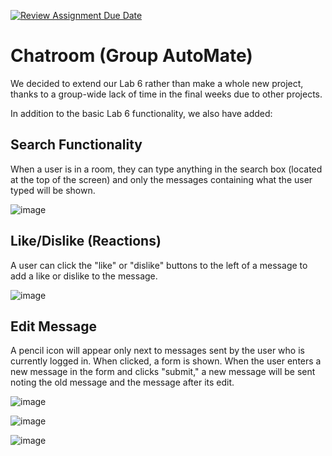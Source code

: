 [![Review Assignment Due Date](https://classroom.github.com/assets/deadline-readme-button-24ddc0f5d75046c5622901739e7c5dd533143b0c8e959d652212380cedb1ea36.svg)](https://classroom.github.com/a/w5ovOekq)

# Chatroom (Group AutoMate)
We decided to extend our Lab 6 rather than make a whole new project, thanks to a group-wide lack of time in the final weeks due to other projects.

In addition to the basic Lab 6 functionality, we also have added:

## Search Functionality
When a user is in a room, they can type anything in the search box (located at the top of the screen) and only the messages containing what the user typed will be shown.

![image](https://github.com/UCR-CS110-S23/project-automate/assets/59616031/b59fbc71-25d4-4197-838e-555927d0ddb5)

## Like/Dislike (Reactions)
A user can click the "like" or "dislike" buttons to the left of a message to add a like or dislike to the message.

![image](https://github.com/UCR-CS110-S23/project-automate/assets/59616031/dee4e5a9-bf16-461e-b018-1b0281b16f6b)

## Edit Message
A pencil icon will appear only next to messages sent by the user who is currently logged in. When clicked, a form is shown. When the user enters a new message in the form and clicks "submit," a new message will be sent noting the old message and the message after its edit.

![image](https://github.com/UCR-CS110-S23/project-automate/assets/59616031/f5eef48f-94ae-451c-b92c-43d2b4023e0a)

![image](https://github.com/UCR-CS110-S23/project-automate/assets/59616031/655828ac-778e-4cb2-afd9-417731fce1da)

![image](https://github.com/UCR-CS110-S23/project-automate/assets/59616031/64e1f155-6674-45d9-948d-27c8156ed47c)
